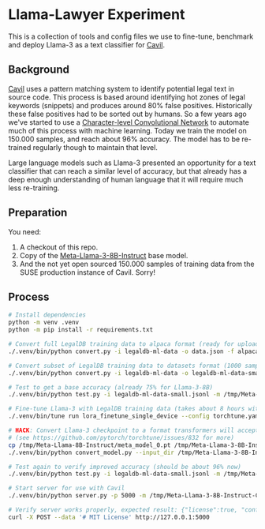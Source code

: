 # Llama-Lawyer Experiment

This is a collection of tools and config files we use to fine-tune, benchmark and deploy Llama-3 as a text classifier
for [Cavil](https://github.com/openSUSE/cavil).

## Background

[Cavil](https://github.com/openSUSE/cavil) uses a pattern matching system to identify potential legal text in source
code. This process is based around identifying hot zones of legal keywords (snippets) and produces around 80% false
positives. Historically these false positives had to be sorted out by humans. So a few years ago we've started to use
a [Character-level Convolutional Network](https://github.com/kraih/Character-level-cnn-pytorch) to automate much of
this process with machine learning. Today we train the model on 150.000 samples, and reach about 96% accuracy. The
model has to be re-trained regularly though to maintain that level.

Large language models such as Llama-3 presented an opportunity for a text classifier that can reach a similar level of
accuracy, but that already has a deep enough understanding of human language that it will require much less
re-training.

## Preparation

You need:

1. A checkout of this repo.
2. Copy of the [Meta-Llama-3-8B-Instruct](https://huggingface.co/meta-llama/Meta-Llama-3-8B-Instruct) base model.
3. And the not yet open sourced 150.000 samples of training data from the SUSE production instance of Cavil. Sorry!

## Process

```bash
# Install dependencies
python -m venv .venv
python -m pip install -r requirements.txt

# Convert full LegalDB training data to alpaca format (ready for upload to HF)
./.venv/bin/python convert.py -i legaldb-ml-data -o data.json -f alpaca

# Convert subset of LegalDB training data to datasets format (1000 samples of each type for testing)
./.venv/bin/python convert.py -i legaldb-ml-data -o legaldb-ml-data-small.jsonl -f datasets -l 1000

# Test to get a base accuracy (already 75% for Llama-3-8B)
./.venv/bin/python test.py -i legaldb-ml-data-small.jsonl -m /tmp/Meta-Llama-3-8B-Instruct

# Fine-tune Llama-3 with LegalDB training data (takes about 8 hours with an RTX 4090)
./.venv/bin/tune run lora_finetune_single_device --config torchtune.yaml dataset.source=kraih/legaldb-training-full-0.1

# HACK: Convert Llama-3 checkpoint to a format transformers will accept
# (see https://github.com/pytorch/torchtune/issues/832 for more)
cp /tmp/Meta-Llama-8B-Instruct/meta_model_0.pt /tmp/Meta-Llama-3-8B-Instruct/original/consolidated.00.pth
./.venv/bin/python convert_model.py --input_dir /tmp/Meta-Llama-3-8B-Instruct --output_dir /tmp/Meta-Llama-8B-Instruct-Cavil-hf

# Test again to verify improved accuracy (should be about 96% now)
./.venv/bin/python test.py -i legaldb-ml-data-small.jsonl -m /tmp/Meta-Llama-3-8B-Instruct-Cavil-hf

# Start server for use with Cavil
./.venv/bin/python server.py -p 5000 -m /tmp/Meta-Llama-3-8B-Instruct-Cavil-hf

# Verify server works properly, expected result: {"license":true, "confidence":"92.39"}
curl -X POST --data '# MIT License' http://127.0.0.1:5000
```
